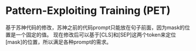# Pattern-Exploiting Training (PET)
基于苏神代码的修改，苏神之前的代码prompt只能放在句子前面，因为mask的位置是一个固定的值。
现在修改后可以基于[CLS]和[SEP]这两个token来定位[mask]的位置，所以满足各种prompt的需求。
